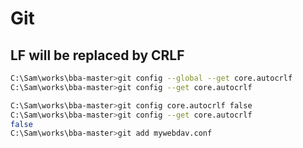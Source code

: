 # Git
## LF will be replaced by CRLF
```bash
C:\Sam\works\bba-master>git config --global --get core.autocrlf
C:\Sam\works\bba-master>git config --get core.autocrlf
```

```bash
C:\Sam\works\bba-master>git config core.autocrlf false
C:\Sam\works\bba-master>git config --get core.autocrlf
false
C:\Sam\works\bba-master>git add mywebdav.conf
```
